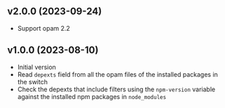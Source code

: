 ## v2.0.0 (2023-09-24)

- Support opam 2.2

## v1.0.0 (2023-08-10)

- Initial version
- Read `depexts` field from all the opam files of the installed packages in the
  switch
- Check the depexts that include filters using the `npm-version` variable
  against the installed npm packages in `node_modules`
